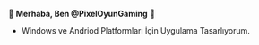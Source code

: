 🌟 **Merhaba, Ben @PixelOyunGaming** 🌟
- Windows ve Andriod Platformları İçin Uygulama Tasarlıyorum.
